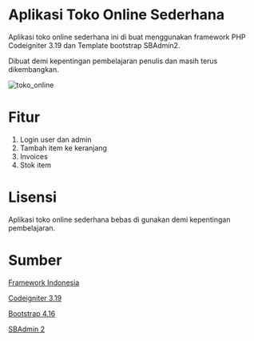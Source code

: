 # Aplikasi Toko Online Sederhana

Aplikasi toko online sederhana ini di buat menggunakan framework PHP Codeigniter 3.19 dan Template bootstrap SBAdmin2.

Dibuat demi kepentingan pembelajaran penulis dan masih terus dikembangkan. 

![toko_online](https://media.giphy.com/media/TfC3AHbBAMiJGGHz6w/giphy.gif)

# Fitur
1. Login user dan admin
2. Tambah item ke keranjang
3. Invoices 
4. Stok item

# Lisensi
Aplikasi toko online sederhana bebas di gunakan demi kepentingan pembelajaran. 

# Sumber
[Framework Indonesia](https://www.youtube.com/watch?v=3v5fOQWUiuA&list=PLce3Eyp7oY98Kfzlhi25W1fEhcd36SXCY)

[Codeigniter 3.19](https://codeigniter.com/docs)

[Bootstrap 4.16](https://getbootstrap.com/docs/4.6/getting-started/introduction/)

[SBAdmin 2](https://startbootstrap.com/theme/sb-admin-2)